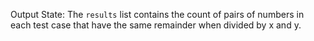 Output State: The `results` list contains the count of pairs of numbers in each test case that have the same remainder when divided by x and y.